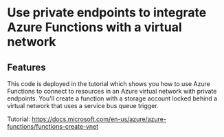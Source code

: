 # Use private endpoints to integrate Azure Functions with a virtual network

## Features

This code is deployed in the tutorial which shows you how to use Azure Functions to connect to resources in an Azure virtual network with private endpoints. You'll create a function with a storage account locked behind a virtual network that uses a service bus queue trigger.

Tutorial: https://docs.microsoft.com/en-us/azure/azure-functions/functions-create-vnet
 
